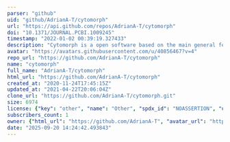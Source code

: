 ```yaml
---
parser: "github"
uid: "github/AdrianA-T/cytomorph"
url: "https://api.github.com/repos/AdrianA-T/cytomorph"
doi: "10.1371/JOURNAL.PCBI.1009245"
timestamp: "2022-01-02 00:39:19.327433"
description: "Cytomorph is a open software based on the main general features of cytoneme-meditated gradient formation. This sfotware allows to upload different experimental data to study in silico the role of different biological parameters of this type of signaling. Cytomorph can also work as an in silico tester for other biological hypotheses that are difficult to validate experimentally. In addition, the software architecture is designed in different modules that make Cytomorph an adaptive computational tool in which new advances can be integrated."
avatar: "https://avatars.githubusercontent.com/u/40856467?v=4"
repo_url: "https://github.com/AdrianA-T/cytomorph"
name: "cytomorph"
full_name: "AdrianA-T/cytomorph"
html_url: "https://github.com/AdrianA-T/cytomorph"
created_at: "2020-11-24T17:45:15Z"
updated_at: "2021-04-22T20:06:04Z"
clone_url: "https://github.com/AdrianA-T/cytomorph.git"
size: 6974
license: {"key": "other", "name": "Other", "spdx_id": "NOASSERTION", "url": null, "node_id": "MDc6TGljZW5zZTA="}
subscribers_count: 1
owner: {"html_url": "https://github.com/AdrianA-T", "avatar_url": "https://avatars.githubusercontent.com/u/40856467?v=4", "login": "AdrianA-T", "type": "User"}
date: "2025-09-20 14:24:42.493843"
---
```

